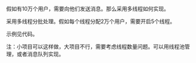 假如有10万个用户，需要向他们发送消息。那么采用多线程如何实现。

采用多线程分批处理。假如每个线程分配2万个用户，需要开启5个线程。

示例见代码。

注：小项目可以这样做，大项目不行，需要考虑线程数量问题。可以用线程池管理，或者消息队列实现。